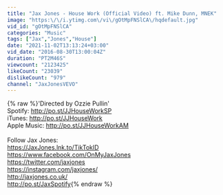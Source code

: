 ```yaml
---
title: "Jax Jones - House Work (Official Video) ft. Mike Dunn, MNEK"
image: "https:\/\/i.ytimg.com\/vi\/gOtMpFNSlCA\/hqdefault.jpg"
vid_id: "gOtMpFNSlCA"
categories: "Music"
tags: ["Jax","Jones","House"]
date: "2021-11-02T13:13:24+03:00"
vid_date: "2016-08-30T13:00:04Z"
duration: "PT2M46S"
viewcount: "2123425"
likeCount: "23039"
dislikeCount: "979"
channel: "JaxJonesVEVO"
---
```

{% raw %}'Directed by Ozzie Pullin'<br />Spotify: <a rel="nofollow" target="blank" href="http://po.st/JJHouseWorkSP">http://po.st/JJHouseWorkSP</a> <br />iTunes: <a rel="nofollow" target="blank" href="http://po.st/JJHouseWork">http://po.st/JJHouseWork</a> <br />Apple Music: <a rel="nofollow" target="blank" href="http://po.st/JJHouseWorkAM">http://po.st/JJHouseWorkAM</a><br /> <br />Follow Jax Jones:<br /><a rel="nofollow" target="blank" href="https://JaxJones.lnk.to/TikTokID">https://JaxJones.lnk.to/TikTokID</a><br /><a rel="nofollow" target="blank" href="https://www.facebook.com/OnMyJaxJones">https://www.facebook.com/OnMyJaxJones</a> <br /><a rel="nofollow" target="blank" href="https://twitter.com/jaxjones">https://twitter.com/jaxjones</a> <br /><a rel="nofollow" target="blank" href="https://instagram.com/jaxjones/">https://instagram.com/jaxjones/</a> <br /><a rel="nofollow" target="blank" href="http://jaxjones.co.uk/">http://jaxjones.co.uk/</a> <br /><a rel="nofollow" target="blank" href="http://po.st/JaxSpotify">http://po.st/JaxSpotify</a>{% endraw %}
